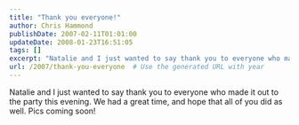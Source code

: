```yaml
---
title: "Thank you everyone!"
author: Chris Hammond
publishDate: 2007-02-11T01:01:00
updateDate: 2008-01-23T16:51:05
tags: []
excerpt: "Natalie and I just wanted to say thank you to everyone who made it out to the party this evening. We had a great time, and hope that all of you did as well. Pics coming..."
url: /2007/thank-you-everyone  # Use the generated URL with year
---
```

Natalie and I just wanted to say thank you to everyone who made it out to the party this evening. We had a great time, and hope that all of you did as well. Pics coming soon!
